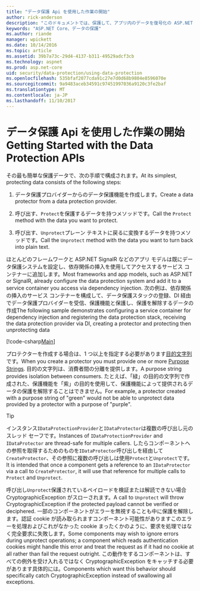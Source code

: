 ```yaml
---
title: "データ保護 Api を使用した作業の開始"
author: rick-anderson
description: "このドキュメントでは、保護して、アプリ内のデータを復号化の ASP.NET Core データ保護 Api を使用する方法について説明します。"
keywords: "ASP.NET Core、データの保護"
ms.author: riande
manager: wpickett
ms.date: 10/14/2016
ms.topic: article
ms.assetid: 39b7a73c-29d4-4137-b311-49529adcf3cb
ms.technology: aspnet
ms.prod: asp.net-core
uid: security/data-protection/using-data-protection
ms.openlocfilehash: 535bfaf2077cda91c27e7d0d68b9804e8596070e
ms.sourcegitcommit: 9a9483aceb34591c97451997036a9120c3fe2baf
ms.translationtype: MT
ms.contentlocale: ja-JP
ms.lasthandoff: 11/10/2017
---
```

# <a name="getting-started-with-the-data-protection-apis"></a><span data-ttu-id="e0a85-104">データ保護 Api を使用した作業の開始</span><span class="sxs-lookup"><span data-stu-id="e0a85-104">Getting Started with the Data Protection APIs</span></span>

<a name="security-data-protection-getting-started"></a>

<span data-ttu-id="e0a85-105">その最も簡単な保護データで、次の手順で構成されます。</span><span class="sxs-lookup"><span data-stu-id="e0a85-105">At its simplest, protecting data consists of the following steps:</span></span>

1. <span data-ttu-id="e0a85-106">データ保護プロバイダーからのデータ保護機能を作成します。</span><span class="sxs-lookup"><span data-stu-id="e0a85-106">Create a data protector from a data protection provider.</span></span>

2. <span data-ttu-id="e0a85-107">呼び出す、`Protect`を保護するデータを持つメソッドです。</span><span class="sxs-lookup"><span data-stu-id="e0a85-107">Call the `Protect` method with the data you want to protect.</span></span>

3. <span data-ttu-id="e0a85-108">呼び出す、`Unprotect`プレーン テキストに戻るに変換するデータを持つメソッドです。</span><span class="sxs-lookup"><span data-stu-id="e0a85-108">Call the `Unprotect` method with the data you want to turn back into plain text.</span></span>

<span data-ttu-id="e0a85-109">ほとんどのフレームワークと ASP.NET SignalR などのアプリ モデルは既にデータ保護システムを設定し、依存関係の挿入を使用してアクセスするサービス コンテナーに追加します。</span><span class="sxs-lookup"><span data-stu-id="e0a85-109">Most frameworks and app models, such as ASP.NET or SignalR, already configure the data protection system and add it to a service container you access via dependency injection.</span></span> <span data-ttu-id="e0a85-110">次の例は、依存関係の挿入のサービス コンテナーを構成して、データ保護スタックの登録、DI 経由でデータ保護プロバイダーを受信、保護機能と保護し、保護を解除するデータの作成</span><span class="sxs-lookup"><span data-stu-id="e0a85-110">The following sample demonstrates configuring a service container for dependency injection and registering the data protection stack, receiving the data protection provider via DI, creating a protector and protecting then unprotecting data</span></span>

[!code-csharp[Main](../../security/data-protection/using-data-protection/samples/protectunprotect.cs?highlight=26,34,35,36,37,38,39,40)]

<span data-ttu-id="e0a85-111">プロテクターを作成する場合は、1 つ以上を指定する必要があります[目的文字列](consumer-apis/purpose-strings.md)です。</span><span class="sxs-lookup"><span data-stu-id="e0a85-111">When you create a protector you must provide one or more [Purpose Strings](consumer-apis/purpose-strings.md).</span></span> <span data-ttu-id="e0a85-112">目的の文字列は、消費者間の分離を提供します。</span><span class="sxs-lookup"><span data-stu-id="e0a85-112">A purpose string provides isolation between consumers.</span></span> <span data-ttu-id="e0a85-113">たとえば、「緑」の目的の文字列で作成された、保護機能を「紫」の目的を使用して、保護機能によって提供されるデータの保護を解除することはできません。</span><span class="sxs-lookup"><span data-stu-id="e0a85-113">For example, a protector created with a purpose string of "green" would not be able to unprotect data provided by a protector with a purpose of "purple".</span></span>

>[!TIP]
> <span data-ttu-id="e0a85-114">インスタンス`IDataProtectionProvider`と`IDataProtector`は複数の呼び出し元のスレッド セーフです。</span><span class="sxs-lookup"><span data-stu-id="e0a85-114">Instances of `IDataProtectionProvider` and `IDataProtector` are thread-safe for multiple callers.</span></span> <span data-ttu-id="e0a85-115">したらコンポーネントへの参照を取得するためのものを`IDataProtector`呼び出しを経由して`CreateProtector`、その参照に複数の呼び出しは使用`Protect`と`Unprotect`です。</span><span class="sxs-lookup"><span data-stu-id="e0a85-115">It is intended that once a component gets a reference to an `IDataProtector` via a call to `CreateProtector`, it will use that reference for multiple calls to `Protect` and `Unprotect`.</span></span>
>
><span data-ttu-id="e0a85-116">呼び出し`Unprotect`保護されているペイロードを検証または解読できない場合 CryptographicException がスローされます。</span><span class="sxs-lookup"><span data-stu-id="e0a85-116">A call to `Unprotect` will throw CryptographicException if the protected payload cannot be verified or deciphered.</span></span> <span data-ttu-id="e0a85-117">一部のコンポーネントがエラーを無視することも中に保護を解除します。認証 cookie が読み取られますコンポーネント可能性がありますこのエラーを処理およびこれがなかった cookie まったくかのように、要求を処理ではなく完全要求に失敗します。</span><span class="sxs-lookup"><span data-stu-id="e0a85-117">Some components may wish to ignore errors during unprotect operations; a component which reads authentication cookies might handle this error and treat the request as if it had no cookie at all rather than fail the request outright.</span></span> <span data-ttu-id="e0a85-118">この動作をするコンポーネントは、すべての例外を受け入れるではなく CryptographicException をキャッチする必要があります具体的には。</span><span class="sxs-lookup"><span data-stu-id="e0a85-118">Components which want this behavior should specifically catch CryptographicException instead of swallowing all exceptions.</span></span>
